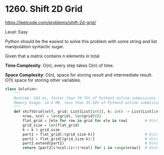 # 1260. Shift 2D Grid

https://leetcode.com/problems/shift-2d-grid/

Level: Easy

Python should be the easiest to solve this problem with some string and list manipulation syntactic sugar.

Given that a matrix contains n elements in total.

**Time Complexity**: O(n), every step takes O(n) of time.

**Space Complexity**: O(n), space for storing result and intermediate result. O(1) space for storing other variables.




```python
class Solution:
    """
    Runtime: 193 ms, faster than 70.75% of Python3 online submissions for Shift 2D Grid.
    Memory Usage: 14.4 MB, less than 35.10% of Python3 online submissions for Shift 2D Grid.
    """
    def shiftGrid(self, grid: List[List[int]], k: int) -> List[List[int]]:
        nrow, ncol = len(grid), len(grid[0])
        flat_grid = [ele for row in grid for ele in row]        # O(n)
        grid_size = len(flat_grid)
        k = k % grid_size
        part1 = flat_grid[:(grid_size-k)]                       # O(n)
        part2 = flat_grid[(grid_size-k):]                       # O(n)
        part2.extend(part1)                                     # O(n)
        return [part2[i*ncol:(i+1)*ncol] for i in range(nrow)]  # O(n)
```